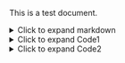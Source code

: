 This is a test document.

<details>
<summary>Click to expand markdown</summary>
<p>
  
**Request:**

```curl
curl "http://mobility-marketplace-test.here.com/demand.v1.s2s/offers?
user_id=1&route.pickup.point.lat=32.1981&route.pickup.point.lng=34.8824
&route.pickup.address=zarhin%2013&route.destination.point.lat=32.1981
&route.destination.point.lng=34.8824&route.destination.address=zarhin%2013&constraints.passengers_no=1
&constraints.suitcases_no=1&constraints.wheelchair=false&constraints.childs_seats=0
&price_range.from_amount=10&price_range.to_amount=20&price_range.currency_code=USD&sort_type=1" 
-H "Authorization: Bearer eyJhbGciOiJub25lIiwidHlwIjoiSldUIn0.eyJzdWIiOiIxIiwiaXNzIjoicmVzdC1hc3N1cmVkIiwiZXhwIjoxNjQ0ODM4MTM2fQ."
```

</p>
</details>

<details>
<summary>Click to expand Code1</summary>
<p>
  
<object data="code1.md" type="text/markdown" height="600" width="1200"></object>

</p>
</details>


<details>
<summary>Click to expand Code2</summary>
code 2 code2
</details>
